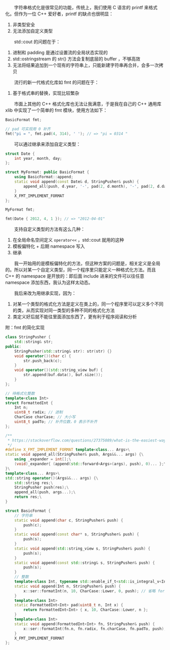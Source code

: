 　　字符串格式化是很常见的功能，传统上，我们使用 C 语言的 printf 来格式化。但作为一位 C++ 爱好者，printf 的缺点也很明显：

1. 非类型安全
2. 无法添加自定义类型

　　std::cout 的问题在于：

1. 进制和 padding 是通过设置流的全局状态实现的
2. std::ostringstream 的 str() 方法会复制底层的 buffer ，不够高效
3. 无法将结果追加到一个现有的字符串上，只能新建字符串再合并，会多一次拷贝

　　流行的新一代格式化库如 fmt 的问题在于：

1. 基于格式串的替换，实现比较繁杂

　　市面上其他的 C++ 格式化库也无法让我满意，于是我在自己的 C++ 通用库 xlib 中实现了一个简单的 fmt 模块，使用方法如下：

```cpp
BasicFormat fmt;

// pad 可实现用 0 补齐
fmt("pi = ", fmt.pad(4, 314), ' '); // => "pi = 0314 "
```

　　可以通过继承来添加自定义类型：

```cpp
struct Date {
	int year, month, day;
};

struct MyFormat: public BasicFormat {
	using BasicFormat::append;
	static void append(const Date& d, StringPusher& push) {
		append_all(push, d.year, '-', pad(2, d.month), '-', pad(2, d.day));
	}
	X_FMT_IMPLEMENT_FORMAT
};

MyFormat fmt;

fmt(Date { 2012, 4, 1 }); // => "2012-04-01"
```

　　支持自定义类型的方法有这么几种：

1. 在全局命名空间定义 `operator<<` ，std::cout 就用的这种
2. 模板偏特化 + 后期 namespace 写入
3. 继承

　　我一开始用的是模板偏特化的方法，但这种方案的问题是，相关定义是全局的。所以对某一个自定义类型，同一个程序里只能定义一种格式化方法。而且 C++ 的 namespace 是开放的：即后面 include 进来的文件可以往任意 namespace 添加东西，我认为这样太动态。

　　我后来改为用继承实现，因为：

1. 对某一个类型的格式化方法是定义在类上的，同一个程序里可以定义多个不同的类，从而实现对同一类型的多种不同的格式化方法
2. 类定义好后就不能往里面添加东西了，更有利于程序阅读和分析

附：fmt 的简化实现

```cpp
class StringPusher {
	std::string& str;
public:
	StringPusher(std::string& str): str(str) {}
	void operator()(char c) {
		str.push_back(c);
	}
	void operator()(std::string_view buf) {
		str.append(buf.data(), buf.size());
	}
};

// 待格式化整数
template<class Int>
struct FormattedInt {
	Int n;
	uint8_t radix; // 进制
	CharCase charCase; // 大小写
	uint8_t padTo; // 补齐位数，0 表示不补齐
};

/**
 * https://stackoverflow.com/questions/27375089/what-is-the-easiest-way-to-print-a-variadic-parameter-pack-using-stdostream
 */
#define X_FMT_IMPLEMENT_FORMAT template<class... Args>\
static void append_all(StringPusher& push, Args&&... args) {\
	using _expander = int[];\
	(void)_expander{ (append(std::forward<Args>(args), push), 0)... };\
}\
template<class... Args>\
std::string operator()(Args&&... args) {\
	std::string res;\
	StringPusher push(res);\
	append_all(push, args...);\
	return res;\
}

struct BasicFormat {
	// 字符串
	static void append(char c, StringPusher& push) {
		push(c);
	}
	static void append(const char* s, StringPusher& push) {
		push(s);
	}
	static void append(std::string_view s, StringPusher& push) {
		push(s);
	}
	static void append(const std::string& s, StringPusher& push) {
		push(s);
	}
	// 整数
	template<class Int, typename std::enable_if_t<std::is_integral_v<Int>>* = nullptr>
	static void append(Int n, StringPusher& push) {
		x::ser::formatInt(n, 10, CharCase::Lower, 0, push); // 省略 formatInt 定义
	}
	template<class Int>
	static FormattedInt<Int> pad(uint8_t n, Int x) {
		return FormattedInt<Int> { x, 10, CharCase::Lower, n };
	}
	template<class Int>
	static void append(FormattedInt<Int> fn, StringPusher& push) {
		x::ser::formatInt(fn.n, fn.radix, fn.charCase, fn.padTo, push); // 省略 formatInt 定义
	}
	X_FMT_IMPLEMENT_FORMAT
};
```
